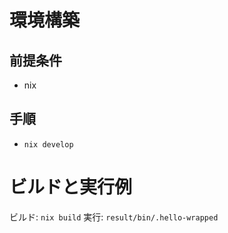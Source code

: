 # 環境構築

## 前提条件

* nix

## 手順

* `nix develop`

# ビルドと実行例

ビルド: `nix build`
実行: `result/bin/.hello-wrapped`
